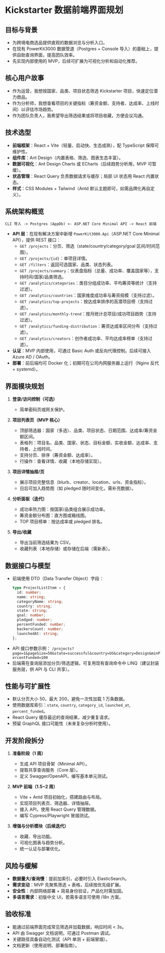 # Kickstarter 数据前端界面规划

## 目标与背景
- 为跨境电商选品提供直观的数据浏览与分析入口。
- 在现有 PowerKit3000 数据管道（Postgres + Console 导入）的基础上，提供自助查询界面，提高团队效率。
- 先实现内部使用的 MVP，后续可扩展为可视化分析和自动化推荐。

## 核心用户故事
- 作为运营，我想按国家、品类、项目状态筛选 Kickstarter 项目，快速定位潜力商品。
- 作为分析师，我想查看项目的关键指标（筹资金额、支持者、达成率、上线时间）以评估市场趋势。
- 作为团队负责人，我希望导出筛选结果或将项目收藏，方便会议沟通。

## 技术选型
- **前端框架**：React + Vite（轻量、启动快、生态成熟），配 TypeScript 保障可维护性。
- **组件库**：Ant Design（内置表格、筛选、图表生态丰富）。
- **数据可视化**：Ant Design Charts 或 ECharts（后续趋势分析用，MVP 可暂缓）。
- **状态管理**：React Query 负责数据请求与缓存；局部 UI 状态用 React 内置状态。
- **样式**：CSS Modules + Tailwind（Antd 默认主题即可，如需品牌化再自定义）。

## 系统架构概览
```
CLI 导入 -> Postgres (AppDb) <- ASP.NET Core Minimal API -> React 前端
```
- **API 层**：在现有解决方案中新增 `PowerKit3000.Api`（ASP.NET Core Minimal API），提供 REST 接口：
  - `GET /projects`：分页、筛选（state/country/category/goal 区间/时间范围）。
  - `GET /projects/{id}`：单项目详情。
  - `GET /filters`：返回可选国家、品类、状态列表。
  - `GET /projects/summary`：仪表盘指标（总量、成功率、覆盖国家等），支持时间/国家/品类筛选。
  - `GET /analytics/categories`：类目分组成功率、平均筹资等统计（支持过滤）。
  - `GET /analytics/countries`：国家维度成功率与筹资规模（支持过滤）。
  - `GET /analytics/top-projects`：按达成率排序的高潜项目榜（支持过滤）。
  - `GET /analytics/monthly-trend`：按月统计总项目/成功项目趋势（支持过滤）。
  - `GET /analytics/funding-distribution`：筹资达成率区间分布（支持过滤）。
  - `GET /analytics/creators`：创作者成功率、平均达成率榜单（支持过滤）。
- **认证**：MVP 内部使用，可通过 Basic Auth 或反向代理控制。后续可接入 Azure AD / OAuth。
- **部署**：前后端均可 Docker 化；初期可在公司内网服务器上运行（Nginx 反代 + systemd）。

## 界面模块规划
1. **登录/访问控制（可选）**
   - 简单密码页或网关保护。

2. **项目列表页（MVP 核心）**
   - 顶部筛选器：国家（多选）、品类、项目状态、日期范围、达成率/筹资金额区间。
   - 表格列：项目名、品类、国家、状态、目标金额、实收金额、达成率、支持者、上线时间。
   - 支持分页、排序（筹资金额、达成率）。
   - 行操作：查看详情、收藏（本地存储实现）。

3. **项目详情抽屉/页**
   - 展示项目完整信息（blurb、creator、location、urls、资金指标）。
   - 日后可加入趋势图（如 pledged 随时间变化，需补充数据）。

4. **分析面板（迭代）**
   - 成功率热力图：按国家/品类组合展示成功率。
   - 筹资金额分布图：直方图或箱线图。
   - TOP 项目榜单：按达成率或 pledged 排名。

5. **导出/收藏**
   - 导出当前筛选结果为 CSV。
   - 收藏列表（本地存储）或存储在后端（需新表）。

## 数据接口与模型
- 前端使用 DTO（Data Transfer Object）字段：
  ```ts
  type ProjectListItem = {
    id: number;
    name: string;
    categoryName: string;
    country: string;
    state: string;
    goal: number;
    pledged: number;
    percentFunded: number;
    backersCount: number;
    launchedAt: string;
  };
  ```
- API 接口参数示例：
  `/projects?page=1&pageSize=50&state=successful&country=US&category=Design&minPercentFunded=100`
- 后端需在查询层添加分页/筛选逻辑，可复用现有查询命令中 LINQ（建议封装服务层，供 API 与 CLI 共享）。

## 性能与可扩展性
- 默认分页大小 50，最大 200，避免一次性加载 1 万条数据。
- 使用数据库索引：`state`, `country`, `category_id`, `launched_at`, `percent_funded`。
- React Query 缓存最近的查询结果，减少重复请求。
- 预留 GraphQL 接口可能性（未来复杂分析时使用）。

## 开发阶段拆分
1. **准备阶段（1 周）**
   - 生成 API 项目骨架（Minimal API）。
   - 提取共享查询服务（Core 层）。
   - 定义 Swagger/OpenAPI，编写基本单元测试。

2. **MVP 前端（1.5~2 周）**
   - Vite + Antd 项目初始化，搭建路由与布局。
   - 实现项目列表页、筛选器、详情抽屉。
   - 接入 API，使用 React Query 管理数据。
   - 编写 Cypress/Playwright 冒烟测试。

3. **增强与分析模块（后续迭代）**
   - 收藏、导出功能。
   - 可视化图表与趋势分析。
   - 统一认证与部署优化。

## 风险与缓解
- **数据量大/查询慢**：提前加索引，必要时引入 ElasticSearch。
- **需求变动**：MVP 先聚焦筛选 + 表格，后续按优先级扩展。
- **安全性**：内部网络部署 + 简易身份验证，产品化时需加固。
- **多语言需求**：初版中文 UI，若需多语言可使用 i18n 方案。

## 验收标准
- 能通过前端界面完成常见筛选并加载数据，响应时间 < 3s。
- API 由 Swagger 文档说明，可通过 Postman 调试。
- 关键路径具备自动化测试（API 单测 + 前端冒烟）。
- 文档更新（使用说明、部署指南）。
